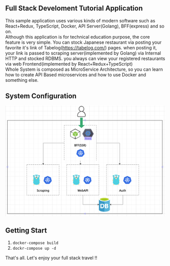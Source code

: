 ## Full Stack Develoment Tutorial Application
This sample application uses various kinds of modern software such as React+Redux, TypeScript, Docker, API Server(Golang), BFF(express) and so on.  
Although this application is for technical education purpose, the core feature is very simple. You can stock Japanese restaurant via posting your favorite it's link of Tabelog(https://tabelog.com/) pages.
when posting it, your link is passed to scraping server(implemented by Golang) via Internal HTTP and stocked RDBMS. you always can view your registered restaurants via web Frontend(implemented by React+Redux+TypeScript)  
Whole System is composed as MicroService Architecture, so you can learn how to create API Based microservices and how to use Docker and something else. 

## System Configuration
![infrastructure](https://github.com/aweglteo/fullstack_development/blob/master/doc/images/infra.png?raw=true)

## Getting Start
1.  `docker-compose build`
2. `dockr-compose up -d`


That's all. Let's enjoy your full stack travel !!
